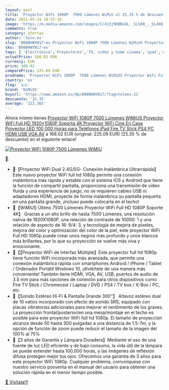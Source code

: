 ```yaml
---
layout: post
title: 'Proyector WiFi 1080P  7500 Lúmenes WiMiU al 25.35 % de descuento'
date: 2021-05-24 18:55:18
image: 'https://m.media-amazon.com/images/I/413j9KBNs8L._SL500_._SL400_.jpg'
comments: true
category: ofertas
author: 'tole.es'
slug: 'B08BHWYW17-es Proyector WiFi 1080P 7500 Lúmenes WiMiUS Proyector WiFi...'
sku: 'B08BHWYW17-es'
tags: [ 'Electrónica','Proyectores','TV, vídeo y home cinema','ipad','wimius', ]
actualPrice: 168.02 EUR
currency: EUR
price: 168.02
comparePrice: 225.09 EUR
prodname: 'Proyector WiFi 1080P  7500 Lúmenes WiMiUS Proyector WiFi Full HD 1920×1080P Soporta 4K Proyector WiFi Cine En Casa Proyector LED 100 000 Horas para Teléfonos iPad Fire TV Stick PS4 PC HDMI USB VGA AV'
country: 'es'
flag: '🇪🇸'
brand: 'WiMiUS'
buyurl: 'https://www.amazon.es/dp/B08BHWYW17/?tag=tolees-21'
descuento: '25.35'
average: '222.365'
---
```


Ahora mismo tienes [Proyector WiFi 1080P  7500 Lúmenes WiMiUS Proyector WiFi Full HD 1920×1080P Soporta 4K Proyector WiFi Cine En Casa Proyector LED 100 000 Horas para Teléfonos iPad Fire TV Stick PS4 PC HDMI USB VGA AV](https://www.amazon.es/dp/B08BHWYW17/?tag=tolees-21) a 168.02 EUR (original: 225.09 EUR) (25.35 %  de descuento) en el siguiente enlace!

[![Proyector WiFi 1080P  7500 Lúmenes WiMiU](https://m.media-amazon.com/images/I/413j9KBNs8L._SL500_._SL400_.jpg)](https://www.amazon.es/dp/B08BHWYW17/?tag=tolees-21)

🔎:

- 💖【Proyector WiFi Dual 2.4G/5G- Conexión Inalámbrica Ultrarrápida】 Este nuevo proyector WiFi full hd 1080p permite una conexión inalámbrica más rápida y estable con el sistema IOS y Android que tiene la función de compartir pantalla, proporciona una transmisión de video fluida y una experiencia de juego, no se requieren cables USB ni adaptadores HDMI, proyecte de forma inalámbrica su pantalla pequeña en una pantalla grande, ¡incluso puede colocarla en el techo!
- 💖【WiMiUS Último 7500 Lúmenes Proyector WiFi Full HD 1080P Soporte 4K】 Gracias a un alto brillo de hasta 7500 Lúmenes, una resolución nativa de 1920X1080P, una relación de contraste de 10000: 1 y una relación de aspecto de 16: 9/4: 3, y tecnología de mejora de píxeles, mejora del color y optimización del color de la piel, este proyector WiFi Full HD 1080p puede crear unos negros más profundo y unos blancos más brillantes, por lo que su proyección se vuelve más víva y emocionante.
- 💖【【Proyector WiFi de Interfaz Múltiple】Este proyector full hd 1080p tiene función WiFi incorporada más avanzada, que permite una conexión inalámbrica rápida con smartphones Android / iPhone / Tablet / Ordenador Portátil Windows 10, ¡diviértete de una manera más conveniente! También tiene HDMI, VGA, AV, USB, puertos de audio de 3.5 mm para más opciones de conexión para otros dispositivos como Fire TV Stick / Chromecast / Laptop / DVD / PS4 / TV box / X-Box / PC, etc.
- 💖【Sonido Estéreo Hi-Fi & Pantalla Grande 300’’】 Altavoz estéreo dual de 10 vatios incorporado con efecto de sonido SRS, equipado con placas vibratorias adicionales para mejorar el rendimiento de los graves. La proyección frontal/posterior/en una mesa/montaje en el techo es posible para este proyector WiFi full hd 1080p. El tamaño de proyección alcanza desde 50 hasta 300 pulgadas a una distancia de 1.5-7m, y la opción de función de zoom puede reducir el tamaño de la imagen del 100% al 75%
- 💖【3 años de Garantía y Lámpara Duradera】Mediante el uso de una fuente de luz LED eficiente y de bajo consumo, la vida útil de la lámpara se puede extender hasta 100,000 horas, y las imágenes de reflexión difusa protegen mejor tus ojos. Ofrecemos una garantía de 3 años para este proyector WiFi 1080p. Cualquier problema, comuníquese con nuestro servicio posventa en el manual del usuario para obtener una solución rápida en el menor tiempo posible.

[🛒 Visítala!!!](https://www.amazon.es/dp/B08BHWYW17/?tag=tolees-21)
